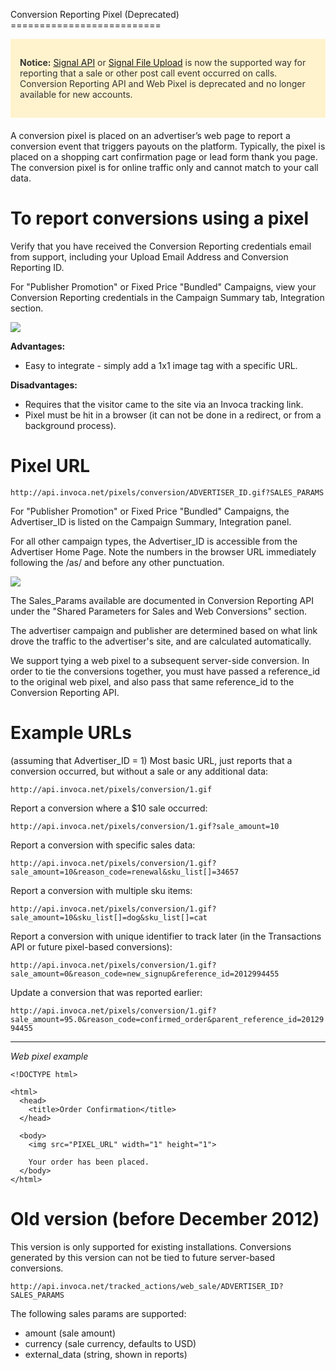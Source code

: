 Conversion Reporting Pixel (Deprecated) ==========================

<div style="margin-bottom: 20px; padding: 15px; background-color: #fff3cd; color: #333;"><p>
  <b>Notice:</b>
  <a href="https://developers.invoca.net/en/latest/api_documentation/signal_api/index.html">Signal API</a> or
  <a href="https://community.invoca.com/t5/signals-and-call-scoring/importing-call-conversions-via-signal-file-upload/ta-p/484">Signal File Upload</a> is now the supported way for reporting that a sale or other post call event occurred on calls.
  Conversion Reporting API and Web Pixel is deprecated and no longer available for new accounts.
</p></div>

A conversion pixel is placed on an advertiser’s web page to report a
conversion event that triggers payouts on the platform. Typically, the
pixel is placed on a shopping cart confirmation page or lead form thank
you page. The conversion pixel is for online traffic only and cannot
match to your call data.

To report conversions using a pixel
===================================

Verify that you have received the Conversion Reporting credentials email
from support, including your Upload Email Address and Conversion
Reporting ID.

For "Publisher Promotion" or Fixed Price "Bundled" Campaigns, view your
Conversion Reporting credentials in the Campaign Summary tab,
Integration section.

<img src="https://i.embed.ly/1/image?url=http%3A%2F%2Fi40.photobucket.com%2Falbums%2Fe238%2Fnasteele%2FInvoca%2520screenshots%2Fcr6_zpsbc607ab1.png&key=afea23f29e5a4f63bd166897e3dc72df">

**Advantages:**

-   Easy to integrate - simply add a 1x1 image tag with a specific URL.

**Disadvantages:**

-   Requires that the visitor came to the site via an Invoca tracking
    link.
-   Pixel must be hit in a browser (it can not be done in a redirect, or
    from a background process).

Pixel URL
=========

`http://api.invoca.net/pixels/conversion/ADVERTISER_ID.gif?SALES_PARAMS`

For "Publisher Promotion" or Fixed Price "Bundled" Campaigns, the
Advertiser\_ID is listed on the Campaign Summary, Integration panel.

For all other campaign types, the Advertiser\_ID is accessible from the
﻿Advertiser Home Page. ﻿Note the numbers in the browser URL immediately
following the /as/ and before any other punctuation.

<img src="https://i.embed.ly/1/image?url=http%3A%2F%2Fi40.photobucket.com%2Falbums%2Fe238%2Fnasteele%2FInvoca%2520screenshots%2Fusc2_zps2a8a907a.png&key=afea23f29e5a4f63bd166897e3dc72df">

The Sales\_Params available are documented in Conversion Reporting API
under the "Shared Parameters for Sales and Web Conversions" section.

The advertiser campaign and publisher are determined based on what link
drove the traffic to the advertiser's site, and are calculated
automatically.

We support tying a web pixel to a subsequent server-side conversion. In
order to tie the conversions together, you must have passed a
reference\_id to the original web pixel, and also pass that same
reference\_id to the Conversion Reporting API.

Example URLs
============

(assuming that Advertiser\_ID = 1) Most basic URL, just reports that a
conversion occurred, but without a sale or any additional data:

`http://api.invoca.net/pixels/conversion/1.gif`

Report a conversion where a $10 sale occurred:

`http://api.invoca.net/pixels/conversion/1.gif?sale_amount=10`

Report a conversion with specific sales data:

`http://api.invoca.net/pixels/conversion/1.gif?sale_amount=10&reason_code=renewal&sku_list[]=34657`

Report a conversion with multiple sku items:

`http://api.invoca.net/pixels/conversion/1.gif?sale_amount=10&sku_list[]=dog&sku_list[]=cat`

Report a conversion with unique identifier to track later (in the
Transactions API or future pixel-based conversions):

`http://api.invoca.net/pixels/conversion/1.gif?sale_amount=0&reason_code=new_signup&reference_id=2012994455`

Update a conversion that was reported earlier:

`http://api.invoca.net/pixels/conversion/1.gif?sale_amount=95.0&reason_code=confirmed_order&parent_reference_id=2012994455`

------------------------------------------------------------------------

*Web pixel example*

    <!DOCTYPE html>

    <html>
      <head>
        <title>Order Confirmation</title>
      </head>

      <body>
        <img src="PIXEL_URL" width="1" height="1">

        Your order has been placed.
      </body>
    </html>

Old version (before December 2012)
==================================

This version is only supported for existing installations. Conversions
generated by this version can not be tied to future server-based
conversions.

`http://api.invoca.net/tracked_actions/web_sale/ADVERTISER_ID?SALES_PARAMS`

The following sales params are supported:

-   <span class="title-ref">amount</span> (sale amount)
-   <span class="title-ref">currency</span> (sale currency, defaults to
    USD)
-   <span class="title-ref">external\_data</span> (string, shown in
    reports)
